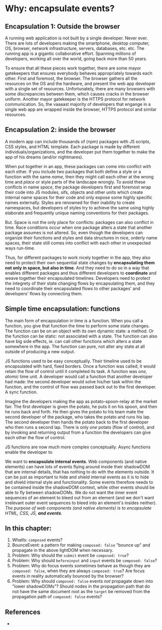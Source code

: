 # Why: encapsulate events?

## Encapsulation 1: Outside the browser

A running web application is not built by a single developer. Never ever. There are lots of developers making the smartphone, desktop computer, OS, browser, network infrastructure, servers, databases, etc. etc. The running app is a gigantic collaborative effort. Spanning millions of developers, working all over the world, going back more than 50 years.

To ensure that all these pieces work together, there are some mayor gatekeepers that ensures everybody behaves appropriately towards each other. First and foremost, the browser. The browser gathers all the resources on the OS and the hardware, and present the web app developer with a single set of resources. Unfortunately, there are many browsers with some discrepancies between them, which causes cracks in the browser uniform. Another mayor gatekeeper is the HTTPS protocol for network communication. So, the vaaaast majority of developers that engange in a single web app are wrapped inside the browser, HTTPS protocol and similar resources.

## Encapsulation 2: inside the browser

A modern app can include thousands of (npm) packages with JS scripts, CSS styles, and HTML template. Each package is made by different individuals/organizations, and the developer put them together to make the app of his dreams (and/or nightmares).

When put together in an app, these packages can come into conflict with each other. If you include two packages that both define a style or a function with the same *name*, then they might call each other at the wrong time and *place* or style parts of the landscape wrongly. To avoid these conflicts in name *space*, the package developers first and foremost wrap their code into JS modules, sifs, objects and other units which create internal name spaces for their code and only expose some highly specific names externally. Styles are renowned for their inability to create namespaces, but developers of styles try to achieve the same using highly elaborate and frequently unique naming conventions for their packages.   

But. Space is not the only place for conflicts: packages can also conflict in time. Race conditions occur when one package alters a state that another package assumes is not altered. So, even though the developers can organize their functions and styles and data structures in nice, orderly name spaces, their state still comes into conflict with each other in unexpected ways run-time.

Thus, for different packages to work nicely together in the app, they also need to protect their own sequential state changes by **encapsulating them not only in space, but also in time**. And they need to do so in a way that enables different packages and thus different developers to **coordinate** and weave together their encapsulated timelines. Developers need to protect the integrety of their state changing flows by encapsulating them, and they need to coordinate their encapsulated flows to other packages' and developers' flows by connecting them. 

## Simple time encapsulation: functions

The main form of encapsulation in time is a function. When you call a function, you give that function the time to perform some state changes. The function can be on an object with its own dynamic state: a method. Or the function can be static: not associated with a state. The function can also have big side effects, ie. can call other functions which alters a state somewhere in the app. The function can pure, not alter any state at all outside of producing a new output.

JS functions used to be easy conceptually. Their timeline used to be encapsulated with hard, fixed borders. Once a function was called, it would retain the flow of control until it completed its task. A function was *one, atomic* time unit. A developer would call a function that another developer had made: the second developer would solve his/her task within the function, and the control of flow was passed back out to the first developer. A sync function.

Imagine the developers making the app as potato-spoon-relay at the market fair. The first developer is given the potato, he puts it on his spoon, and then he runs back and forth. He then gives the potato to his team mate the second developer of the package, who takes the potato and runs his lap. The second developer then hands the potato back to the first developer who then runs a second lap. There is only *one* potato (flow of control), and by invoking and returning output from a function the developers can give each other the flow of control.

JS functions are now much more complex conceptually. Async functions enable the developer to   

We want to **encapsulate internal events**. Web components (and native elements) can have lots of events flying around inside their shadowDOM that are internal details, that has nothing to do with the elements outside. It can be just as important to hide and shield internal events as it is to hide and shield internal style and functionality. Some events therefore needs to be contained inside the shadowDOM context, while other events should be able to fly between shadowDOMs. We do not want the inner event sequences of an element to bleed out from an element (and we don't want irrelevant outer event sequences  to bleed into an element's insides neither). *The purpose of web components (and native elements) is to encapsulate HTML, CSS, JS, **and events***.  
 
## In this chapter:

1. WhatIs: `composed` events? 
1. BounceEvent: a pattern for making `composed: false` "bounce up" and propagate in the above lightDOM when necessary. 
2. Problem: Why should the `submit` event be `composed: true`?
3. Problem: Why should `beforeinput` and `input` events be `composed: false`?
4. Problem: Why do focus events sometimes behave as though they are `composed: false`, when they are always `composed: true`? Are focus events in reality automatically bounced by the browser?
5. Problem: Why should `composed: false` events *not* propagate down into "lower shadowDOMs"? Should nodes in the propagation path that do not have the same document root as the `target` be removed from the propagation path of `composed: false` events?

    
## References

 * 